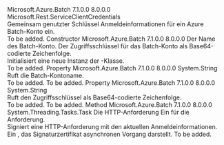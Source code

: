 <Type Name="BatchSharedKeyCredential" FullName="Microsoft.Azure.Batch.Protocol.BatchSharedKeyCredential">
  <TypeSignature Language="C#" Value="public class BatchSharedKeyCredential : Microsoft.Rest.ServiceClientCredentials" />
  <TypeSignature Language="ILAsm" Value=".class public auto ansi beforefieldinit BatchSharedKeyCredential extends Microsoft.Rest.ServiceClientCredentials" />
  <TypeSignature Language="DocId" Value="T:Microsoft.Azure.Batch.Protocol.BatchSharedKeyCredential" />
  <TypeSignature Language="VB.NET" Value="Public Class BatchSharedKeyCredential&#xA;Inherits ServiceClientCredentials" />
  <TypeSignature Language="F#" Value="type BatchSharedKeyCredential = class&#xA;    inherit ServiceClientCredentials" />
  <AssemblyInfo>
    <AssemblyName>Microsoft.Azure.Batch</AssemblyName>
    <AssemblyVersion>7.1.0.0</AssemblyVersion>
    <AssemblyVersion>8.0.0.0</AssemblyVersion>
  </AssemblyInfo>
  <Base>
    <BaseTypeName>Microsoft.Rest.ServiceClientCredentials</BaseTypeName>
  </Base>
  <Interfaces />
  <Docs>
    <summary>
            Gemeinsam genutzter Schlüssel Anmeldeinformationen für ein Azure Batch-Konto ein.
            </summary>
    <remarks>To be added.</remarks>
  </Docs>
  <Members>
    <Member MemberName=".ctor">
      <MemberSignature Language="C#" Value="public BatchSharedKeyCredential (string accountName, string keyValue);" />
      <MemberSignature Language="ILAsm" Value=".method public hidebysig specialname rtspecialname instance void .ctor(string accountName, string keyValue) cil managed" />
      <MemberSignature Language="DocId" Value="M:Microsoft.Azure.Batch.Protocol.BatchSharedKeyCredential.#ctor(System.String,System.String)" />
      <MemberSignature Language="VB.NET" Value="Public Sub New (accountName As String, keyValue As String)" />
      <MemberSignature Language="F#" Value="new Microsoft.Azure.Batch.Protocol.BatchSharedKeyCredential : string * string -&gt; Microsoft.Azure.Batch.Protocol.BatchSharedKeyCredential" Usage="new Microsoft.Azure.Batch.Protocol.BatchSharedKeyCredential (accountName, keyValue)" />
      <MemberType>Constructor</MemberType>
      <AssemblyInfo>
        <AssemblyName>Microsoft.Azure.Batch</AssemblyName>
        <AssemblyVersion>7.1.0.0</AssemblyVersion>
        <AssemblyVersion>8.0.0.0</AssemblyVersion>
      </AssemblyInfo>
      <Parameters>
        <Parameter Name="accountName" Type="System.String" />
        <Parameter Name="keyValue" Type="System.String" />
      </Parameters>
      <Docs>
        <param name="accountName">Der Name des Batch-Konto.</param>
        <param name="keyValue">Der Zugriffsschlüssel für das Batch-Konto als Base64-codierte Zeichenfolge.</param>
        <summary>
            Initialisiert eine neue Instanz der <see cref="T:Microsoft.Azure.Batch.Protocol.BatchSharedKeyCredential" />-Klasse.
            </summary>
        <remarks>To be added.</remarks>
      </Docs>
    </Member>
    <Member MemberName="AccountName">
      <MemberSignature Language="C#" Value="public string AccountName { get; }" />
      <MemberSignature Language="ILAsm" Value=".property instance string AccountName" />
      <MemberSignature Language="DocId" Value="P:Microsoft.Azure.Batch.Protocol.BatchSharedKeyCredential.AccountName" />
      <MemberSignature Language="VB.NET" Value="Public ReadOnly Property AccountName As String" />
      <MemberSignature Language="F#" Value="member this.AccountName : string" Usage="Microsoft.Azure.Batch.Protocol.BatchSharedKeyCredential.AccountName" />
      <MemberType>Property</MemberType>
      <AssemblyInfo>
        <AssemblyName>Microsoft.Azure.Batch</AssemblyName>
        <AssemblyVersion>7.1.0.0</AssemblyVersion>
        <AssemblyVersion>8.0.0.0</AssemblyVersion>
      </AssemblyInfo>
      <ReturnValue>
        <ReturnType>System.String</ReturnType>
      </ReturnValue>
      <Docs>
        <summary>
            Ruft die Batch-Kontoname.
            </summary>
        <value>To be added.</value>
        <remarks>To be added.</remarks>
      </Docs>
    </Member>
    <Member MemberName="KeyValue">
      <MemberSignature Language="C#" Value="public string KeyValue { get; }" />
      <MemberSignature Language="ILAsm" Value=".property instance string KeyValue" />
      <MemberSignature Language="DocId" Value="P:Microsoft.Azure.Batch.Protocol.BatchSharedKeyCredential.KeyValue" />
      <MemberSignature Language="VB.NET" Value="Public ReadOnly Property KeyValue As String" />
      <MemberSignature Language="F#" Value="member this.KeyValue : string" Usage="Microsoft.Azure.Batch.Protocol.BatchSharedKeyCredential.KeyValue" />
      <MemberType>Property</MemberType>
      <AssemblyInfo>
        <AssemblyName>Microsoft.Azure.Batch</AssemblyName>
        <AssemblyVersion>7.1.0.0</AssemblyVersion>
        <AssemblyVersion>8.0.0.0</AssemblyVersion>
      </AssemblyInfo>
      <ReturnValue>
        <ReturnType>System.String</ReturnType>
      </ReturnValue>
      <Docs>
        <summary>
            Ruft den Zugriffsschlüssel als Base64-codierte Zeichenfolge.
            </summary>
        <value>To be added.</value>
        <remarks>To be added.</remarks>
      </Docs>
    </Member>
    <Member MemberName="ProcessHttpRequestAsync">
      <MemberSignature Language="C#" Value="public override System.Threading.Tasks.Task ProcessHttpRequestAsync (System.Net.Http.HttpRequestMessage httpRequest, System.Threading.CancellationToken cancellationToken);" />
      <MemberSignature Language="ILAsm" Value=".method public hidebysig virtual instance class System.Threading.Tasks.Task ProcessHttpRequestAsync(class System.Net.Http.HttpRequestMessage httpRequest, valuetype System.Threading.CancellationToken cancellationToken) cil managed" />
      <MemberSignature Language="DocId" Value="M:Microsoft.Azure.Batch.Protocol.BatchSharedKeyCredential.ProcessHttpRequestAsync(System.Net.Http.HttpRequestMessage,System.Threading.CancellationToken)" />
      <MemberSignature Language="F#" Value="override this.ProcessHttpRequestAsync : System.Net.Http.HttpRequestMessage * System.Threading.CancellationToken -&gt; System.Threading.Tasks.Task" Usage="batchSharedKeyCredential.ProcessHttpRequestAsync (httpRequest, cancellationToken)" />
      <MemberType>Method</MemberType>
      <AssemblyInfo>
        <AssemblyName>Microsoft.Azure.Batch</AssemblyName>
        <AssemblyVersion>7.1.0.0</AssemblyVersion>
        <AssemblyVersion>8.0.0.0</AssemblyVersion>
      </AssemblyInfo>
      <ReturnValue>
        <ReturnType>System.Threading.Tasks.Task</ReturnType>
      </ReturnValue>
      <Parameters>
        <Parameter Name="httpRequest" Type="System.Net.Http.HttpRequestMessage" />
        <Parameter Name="cancellationToken" Type="System.Threading.CancellationToken" />
      </Parameters>
      <Docs>
        <param name="httpRequest">Die HTTP-Anforderung</param>
        <param name="cancellationToken">Ein <see cref="T:System.Threading.CancellationToken" /> für die Anforderung.</param>
        <summary>
            Signiert eine HTTP-Anforderung mit den aktuellen Anmeldeinformationen.
            </summary>
        <returns>Ein <see cref="T:System.Threading.Tasks.Task" /> , das Signaturzertifikat asynchronen Vorgang darstellt.</returns>
        <remarks>To be added.</remarks>
      </Docs>
    </Member>
  </Members>
</Type>